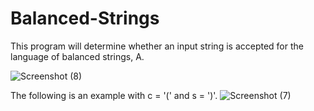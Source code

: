 # Balanced-Strings
This program will determine whether an input string is accepted for the language of balanced strings, A.

![Screenshot (8)](https://user-images.githubusercontent.com/67528141/163650805-ff45bb61-2a59-40e2-b48c-7b48c23b915f.png)

The following is an example with c = '(' and s = ')'.
![Screenshot (7)](https://user-images.githubusercontent.com/67528141/163650483-03b9be86-4845-4fc5-bbc8-93a4ec3bbf12.png)
